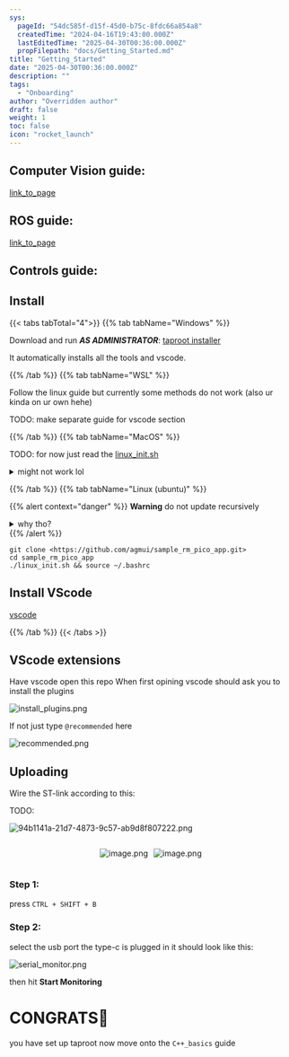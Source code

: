 ```yaml
---
sys:
  pageId: "54dc585f-d15f-45d0-b75c-8fdc66a854a8"
  createdTime: "2024-04-16T19:43:00.000Z"
  lastEditedTime: "2025-04-30T00:36:00.000Z"
  propFilepath: "docs/Getting_Started.md"
title: "Getting_Started"
date: "2025-04-30T00:36:00.000Z"
description: ""
tags:
  - "Onboarding"
author: "Overridden author"
draft: false
weight: 1
toc: false
icon: "rocket_launch"
---
```


## Computer Vision guide:

[link_to_page](86d45bc0-388b-4d26-8848-44f255f73d0e)

## ROS guide:

[link_to_page](3c76c1de-ec8f-46d6-8b0a-294005edc2d5)

## Controls guide:

## Install

{{< tabs tabTotal="4">}}
{{% tab tabName="Windows" %}}

Download and run _**AS ADMINISTRATOR**_: [taproot installer](https://github.com/Thornbots/TeachingFreshies/releases/tag/1.0)

It automatically installs all the tools and vscode.

{{% /tab %}}
{{% tab tabName="WSL" %}}

Follow the linux guide but currently some methods do not work (also ur kinda on ur own hehe)

TODO: make separate guide for vscode section

{{% /tab %}}
{{% tab tabName="MacOS" %}}

TODO: for now just read the [linux_init.sh](https://github.com/agmui/sample_rm_pico_app/blob/main/linux_init.sh)

<details>
<summary>might not work lol</summary>

`brew install libusb pkg-config`

Next install: [vscode](https://code.visualstudio.com/Download)

</details>

{{% /tab %}}
{{% tab tabName="Linux (ubuntu)" %}}

{{% alert context="danger" %}}
**Warning** do not update recursively
<details>
<summary>why tho?</summary>
There are some submodules that may go on for a while (like tinyusb) and I highly
recommend you don't need to get them.
If you want to see what submodules I update just look in `linux_init.sh`
</details>
{{% /alert %}}

```shell
git clone <https://github.com/agmui/sample_rm_pico_app.git>
cd sample_rm_pico_app
./linux_init.sh && source ~/.bashrc
```

## Install VScode

[vscode](https://code.visualstudio.com/Download)

{{% /tab %}}
{{< /tabs >}}

## VScode extensions

Have vscode open this repo
When first opining vscode should ask you to install the plugins

![install_plugins.png](https://prod-files-secure.s3.us-west-2.amazonaws.com/d518164a-d88e-44d1-a4ee-3adb3bd8bce0/89bd30f0-1825-4e77-867b-0a41ce370880/install_plugins.png?X-Amz-Algorithm=AWS4-HMAC-SHA256&X-Amz-Content-Sha256=UNSIGNED-PAYLOAD&X-Amz-Credential=ASIAZI2LB466RPVAGGTG%2F20250607%2Fus-west-2%2Fs3%2Faws4_request&X-Amz-Date=20250607T004145Z&X-Amz-Expires=3600&X-Amz-Security-Token=IQoJb3JpZ2luX2VjEJD%2F%2F%2F%2F%2F%2F%2F%2F%2F%2FwEaCXVzLXdlc3QtMiJHMEUCIDnHaKsasaBKSXg61%2FJFkaxpf1KsWiOHOq0lE5I09QrFAiEAyMh%2BH2cCDC9Lgl2x9wleJT6GQYOiQc3LjIT%2BMjiE7WAq%2FwMIaRAAGgw2Mzc0MjMxODM4MDUiDFQCwyXTgqWYP1SgLircAzMScnOE7b0hHeZxgm10zFgCV7bWqsdxjz8TaAWSnVVjRpVDUpYFhb37iLBmv6qhQ6yLE8yOSoJZN%2BT%2BK2cTlQFkDv8AUCk%2BWVdEq5Sm28L6hxKIo2kDAMw%2Ft%2BMyRYt%2FramZzZ83JAV1AjWseJZWxGHRzTpovZVhMFGIEpKoY5WBDh%2Bt%2BPu2TfpD0t2cuca1p%2BnDe%2BY1ZutpLREFoPCtDDPsVhrRQHqns2NxX%2BKfq8ud9oeJt%2BwtR0F6fuqMelYQEGeabfyoNkjZgg9wdyd52ct295THseCzd1SwmHwK7lsi%2BFnFnEkUwqZ9v8j%2Bn%2BYH0BUi9xg%2B5sSQk8svqHjzj61G1aLjcd77h8amY6oPlKH6J1ZVFcGoufd1aAwv5wrbIois8nbNZp9YMCLb31Q9b4BJNOSDZsn0NVNzddY4YCVYsWnLt8CicX8oJ7n%2FKhqfO7cxIkTBoeOSiz4BwBJaei9BspY6IInoJQzw%2FOtCX2FO3GOgT8%2BpnvsK%2FxZsy9Uby549zFq1UvkkSFj0RwdL4wEk%2B6%2Fpp1EY%2BiMnEh3XZHUehtqP1Y0c%2F4XTQI05esq2vXKGKe6NEVEGyDcDpVBwya1zpLGGPkSEb2pd4dDSdUjetc0M6MSqgGoBxD3SMPuIjsIGOqUBiFsdmjkLTgWt0eDw%2FaZd4FWYgySe3JysUX9hfbXoq5CYtdHcZFC0R85bu9nOMK%2BpoZX4odcGrbMLuyvM97xLBNiClBOiqdywJ%2BvKlvV4XBiYqZSLXlFwtEOcMTx9dsIoSrzAut%2FkqVKWsUtC3xEjhWY2HH5nX%2FnaKniIivIYiq67EsEV1Y1BvedwUbGm4oYsNVen0BUddEoolMtWvpGie2wKodit&X-Amz-Signature=0452651a8c0a4343bd6b563258fb113f70569d5427dac685d69667351a216e07&X-Amz-SignedHeaders=host&x-id=GetObject)

If not just type `@recommended` here  

![recommended.png](https://prod-files-secure.s3.us-west-2.amazonaws.com/d518164a-d88e-44d1-a4ee-3adb3bd8bce0/61e661e9-5d85-4dfc-be0d-8d2097a5e793/recommended.png?X-Amz-Algorithm=AWS4-HMAC-SHA256&X-Amz-Content-Sha256=UNSIGNED-PAYLOAD&X-Amz-Credential=ASIAZI2LB466RPVAGGTG%2F20250607%2Fus-west-2%2Fs3%2Faws4_request&X-Amz-Date=20250607T004145Z&X-Amz-Expires=3600&X-Amz-Security-Token=IQoJb3JpZ2luX2VjEJD%2F%2F%2F%2F%2F%2F%2F%2F%2F%2FwEaCXVzLXdlc3QtMiJHMEUCIDnHaKsasaBKSXg61%2FJFkaxpf1KsWiOHOq0lE5I09QrFAiEAyMh%2BH2cCDC9Lgl2x9wleJT6GQYOiQc3LjIT%2BMjiE7WAq%2FwMIaRAAGgw2Mzc0MjMxODM4MDUiDFQCwyXTgqWYP1SgLircAzMScnOE7b0hHeZxgm10zFgCV7bWqsdxjz8TaAWSnVVjRpVDUpYFhb37iLBmv6qhQ6yLE8yOSoJZN%2BT%2BK2cTlQFkDv8AUCk%2BWVdEq5Sm28L6hxKIo2kDAMw%2Ft%2BMyRYt%2FramZzZ83JAV1AjWseJZWxGHRzTpovZVhMFGIEpKoY5WBDh%2Bt%2BPu2TfpD0t2cuca1p%2BnDe%2BY1ZutpLREFoPCtDDPsVhrRQHqns2NxX%2BKfq8ud9oeJt%2BwtR0F6fuqMelYQEGeabfyoNkjZgg9wdyd52ct295THseCzd1SwmHwK7lsi%2BFnFnEkUwqZ9v8j%2Bn%2BYH0BUi9xg%2B5sSQk8svqHjzj61G1aLjcd77h8amY6oPlKH6J1ZVFcGoufd1aAwv5wrbIois8nbNZp9YMCLb31Q9b4BJNOSDZsn0NVNzddY4YCVYsWnLt8CicX8oJ7n%2FKhqfO7cxIkTBoeOSiz4BwBJaei9BspY6IInoJQzw%2FOtCX2FO3GOgT8%2BpnvsK%2FxZsy9Uby549zFq1UvkkSFj0RwdL4wEk%2B6%2Fpp1EY%2BiMnEh3XZHUehtqP1Y0c%2F4XTQI05esq2vXKGKe6NEVEGyDcDpVBwya1zpLGGPkSEb2pd4dDSdUjetc0M6MSqgGoBxD3SMPuIjsIGOqUBiFsdmjkLTgWt0eDw%2FaZd4FWYgySe3JysUX9hfbXoq5CYtdHcZFC0R85bu9nOMK%2BpoZX4odcGrbMLuyvM97xLBNiClBOiqdywJ%2BvKlvV4XBiYqZSLXlFwtEOcMTx9dsIoSrzAut%2FkqVKWsUtC3xEjhWY2HH5nX%2FnaKniIivIYiq67EsEV1Y1BvedwUbGm4oYsNVen0BUddEoolMtWvpGie2wKodit&X-Amz-Signature=47f496369fa8f6bf9263aa846ee1921c11f49144853784a813496c66b35af58b&X-Amz-SignedHeaders=host&x-id=GetObject)

## Uploading

Wire the ST-link according to this:

TODO:

![94b1141a-21d7-4873-9c57-ab9d8f807222.png](https://prod-files-secure.s3.us-west-2.amazonaws.com/d518164a-d88e-44d1-a4ee-3adb3bd8bce0/e5fad17d-ab82-4300-9f4c-505ab4b1202c/94b1141a-21d7-4873-9c57-ab9d8f807222.png?X-Amz-Algorithm=AWS4-HMAC-SHA256&X-Amz-Content-Sha256=UNSIGNED-PAYLOAD&X-Amz-Credential=ASIAZI2LB466RPVAGGTG%2F20250607%2Fus-west-2%2Fs3%2Faws4_request&X-Amz-Date=20250607T004145Z&X-Amz-Expires=3600&X-Amz-Security-Token=IQoJb3JpZ2luX2VjEJD%2F%2F%2F%2F%2F%2F%2F%2F%2F%2FwEaCXVzLXdlc3QtMiJHMEUCIDnHaKsasaBKSXg61%2FJFkaxpf1KsWiOHOq0lE5I09QrFAiEAyMh%2BH2cCDC9Lgl2x9wleJT6GQYOiQc3LjIT%2BMjiE7WAq%2FwMIaRAAGgw2Mzc0MjMxODM4MDUiDFQCwyXTgqWYP1SgLircAzMScnOE7b0hHeZxgm10zFgCV7bWqsdxjz8TaAWSnVVjRpVDUpYFhb37iLBmv6qhQ6yLE8yOSoJZN%2BT%2BK2cTlQFkDv8AUCk%2BWVdEq5Sm28L6hxKIo2kDAMw%2Ft%2BMyRYt%2FramZzZ83JAV1AjWseJZWxGHRzTpovZVhMFGIEpKoY5WBDh%2Bt%2BPu2TfpD0t2cuca1p%2BnDe%2BY1ZutpLREFoPCtDDPsVhrRQHqns2NxX%2BKfq8ud9oeJt%2BwtR0F6fuqMelYQEGeabfyoNkjZgg9wdyd52ct295THseCzd1SwmHwK7lsi%2BFnFnEkUwqZ9v8j%2Bn%2BYH0BUi9xg%2B5sSQk8svqHjzj61G1aLjcd77h8amY6oPlKH6J1ZVFcGoufd1aAwv5wrbIois8nbNZp9YMCLb31Q9b4BJNOSDZsn0NVNzddY4YCVYsWnLt8CicX8oJ7n%2FKhqfO7cxIkTBoeOSiz4BwBJaei9BspY6IInoJQzw%2FOtCX2FO3GOgT8%2BpnvsK%2FxZsy9Uby549zFq1UvkkSFj0RwdL4wEk%2B6%2Fpp1EY%2BiMnEh3XZHUehtqP1Y0c%2F4XTQI05esq2vXKGKe6NEVEGyDcDpVBwya1zpLGGPkSEb2pd4dDSdUjetc0M6MSqgGoBxD3SMPuIjsIGOqUBiFsdmjkLTgWt0eDw%2FaZd4FWYgySe3JysUX9hfbXoq5CYtdHcZFC0R85bu9nOMK%2BpoZX4odcGrbMLuyvM97xLBNiClBOiqdywJ%2BvKlvV4XBiYqZSLXlFwtEOcMTx9dsIoSrzAut%2FkqVKWsUtC3xEjhWY2HH5nX%2FnaKniIivIYiq67EsEV1Y1BvedwUbGm4oYsNVen0BUddEoolMtWvpGie2wKodit&X-Amz-Signature=53a03a4e080f03f0b403e5690c877dd40577b182061385c6b1878f5977fb2c9d&X-Amz-SignedHeaders=host&x-id=GetObject)

<div style="display: flex;flex-direction: row; column-gap:10px; max-width: 630px;justify-content: center;">
<div>

![image.png](https://prod-files-secure.s3.us-west-2.amazonaws.com/d518164a-d88e-44d1-a4ee-3adb3bd8bce0/210ecb78-1116-4d7b-b9b7-2292f66fa2c2/image.png?X-Amz-Algorithm=AWS4-HMAC-SHA256&X-Amz-Content-Sha256=UNSIGNED-PAYLOAD&X-Amz-Credential=ASIAZI2LB4666LSSFHFK%2F20250607%2Fus-west-2%2Fs3%2Faws4_request&X-Amz-Date=20250607T004200Z&X-Amz-Expires=3600&X-Amz-Security-Token=IQoJb3JpZ2luX2VjEJD%2F%2F%2F%2F%2F%2F%2F%2F%2F%2FwEaCXVzLXdlc3QtMiJHMEUCIQD4H0VNcWlEU6xgCSJvBI0JfbCz9ndV23zgCZoxbow47gIgUiX3uI5tqgnmvEMhcPAnKO9ZC5r%2FtlvJSbtAFzamPNMq%2FwMIaRAAGgw2Mzc0MjMxODM4MDUiDIMwSjHVV4IJ305bEyrcAxM2t6HWX0QU%2BEO0By7h17QaFb79lNGBBteqr7BoSbYyQLM4yz0UYjVz0UmwdrsVr%2BjQKUlvfncPErlkB0v8KZJhsPTbMl3ZH16Uy1BI6FKZYAcxL%2FDpklfzfM0sRU4dhkrYnwOjYTN3vus8kJTbW8wCUwWfIPecOSGfZHSfPRR4nKTpMnXlkF2G5TRD5ioVGZv9GsOmgm%2Fb912L8qMa580JTBDHjXKzuclnRR8twz%2BQwq%2FujxB0QmS%2B8wSrzkCtdYLQLNBgkX5mGogPMQqwE9vWjSzFdq7jou0KhkMNrh%2FWGLZyqaAfhcPzPphzRXKQGpke7cRrixm9BpK5c%2B8mjrVCfbcw8KcyIsrdpcnGcdxGbsAi95I6xlzn73kbU%2BFMw0vP4oCgP3i1lkf6DUgm3vAk11hmW%2BCXyjkRMl6bRz3MdtXewRSEYnhrMiRpaUqft4te1xKNLc1BYqb7%2BSjqV8y4n5Z0hRnLCvPu8gQoL5DUt8cjFSLBftJM9KX1rEKdl0vcklYgk6GNwpHM8dWQ5sOsC3OSe4Yf1xGHmlVTZFPKorDjcZXfmG5HVT1nDjtcEi530xUz%2FacMguK6XHzUonUOxjWYx9tP53wioaGHLRgCoAspGh%2FwmMBS7xBIMICJjsIGOqUBMXPD%2Ba0ybAmu%2BAcOvzQrN%2BICrIbyzXWnRbISXkibQ3H4eS3%2BBuWwZFZuMFut8Sd17GCs%2F%2F8yNddA%2F48Dw8iH7a6uLuHo08Bw8h74b68PeSZn7%2Fp9N3D8Uu3HiZX5%2FPWMaAlYEuFQZrJEmC5In3DK4qbEVaw8YMkWfXDKVqAuNEh7wspgLIsHmi99AZIe%2BpEobpjadsxXOuaLumReTeXpowIXRhl0&X-Amz-Signature=838b34b53ba549cac598446751658156547ba1a8c1c3857ee183fbf4fcb79aa0&X-Amz-SignedHeaders=host&x-id=GetObject)

</div>
<div>

![image.png](https://prod-files-secure.s3.us-west-2.amazonaws.com/d518164a-d88e-44d1-a4ee-3adb3bd8bce0/33a0fd0f-8ca6-4a86-8e09-26e95ded1fff/image.png?X-Amz-Algorithm=AWS4-HMAC-SHA256&X-Amz-Content-Sha256=UNSIGNED-PAYLOAD&X-Amz-Credential=ASIAZI2LB466THBBEDJ2%2F20250607%2Fus-west-2%2Fs3%2Faws4_request&X-Amz-Date=20250607T004201Z&X-Amz-Expires=3600&X-Amz-Security-Token=IQoJb3JpZ2luX2VjEJD%2F%2F%2F%2F%2F%2F%2F%2F%2F%2FwEaCXVzLXdlc3QtMiJHMEUCIQDbsMn62ZxRhA04lgSpQHBYytMhREfmQcMXyQdgS%2FW%2FSwIgLffbEuFrVcwVtnDCUVvpxUD%2ByXhn9IyqXTq%2BF2TB%2BnEq%2FwMIaRAAGgw2Mzc0MjMxODM4MDUiDNr27FX7yng1kxCRayrcA3kc03Ja4%2FdcNHvcz%2B8pKNJ%2BCOgftbBU4BBIXy4JftSJbZrOi8HDGBuVJ3nbVr0O%2BuS4hJJySakUnsLd9N1j19OsLD6q5ETSGPpmdFY6HrphE%2BswwMvRixF%2FUka25RmLJW8RaFtXVIsIm2Stl2y5UhRTNtXu%2FP0OC1lq5OOEOVNSww0s3xGXTfDSHg2RYg718Mxn8ljfGwLeqSlq13KKUKgtykcLuguBEjnuUBono9C6K3WOB%2Bsdb4YLMtA5Hzj37jKS1jEigrEf7ab6kK5nb3ipNs3VPFI803xzklvbmjhdPzKBA03a%2BIzqFkISpH%2FMKwNI1F%2BROXcGT0XuTinJfox%2B7HoSU9WCAZRy6n6NvF5X2GhnByJlhgOplg%2F5V3wiwd3aP9FlmDfJWiOHq7xlTwpXDNt%2FeRMftEDbOCrygvL9uNOYd62JJ3XV2scVcK9Ci8qxObKs46wZNWhCKcHXqiKUqk2ZwRVGgaf%2FZywA2CzsKS3ZXirgHpkRi0HWUfzknRsNV1d5ylQEcPl3a0nl0OA7OyESRJh5isC4vgP44HcVIFf0AAusPTDj9etDVxoYRyKein8Uh6lf7bDpNDxUaZCQzQ1bUanc47A28BFA9kwtwS1BngA71yp9B5xZMK6JjsIGOqUBVDkECiaVMo%2B4D7NlLhruhTEoEX5lXEauxrGnqsqpQ9bSHwumFukrodpbaZy7Zwo0Zv395wWaHXazT3KK6NbgCxpFoAyANMRyQWMwd1eHOS8LPfuX6vVkSOA0GbNV8I2tnBNBVXaH4ozU5lvH0%2BbE4g5tn0q482fwsuoVBTnShiNPazVUEv6Zhh82haBMjkQMD6gQL%2F7C0N5STMVJTKKdVxqjqv%2B4&X-Amz-Signature=cdfd43ec974e600290b795c9f3293ebea3cc79d96869730bc364fdee51e65f67&X-Amz-SignedHeaders=host&x-id=GetObject)

</div>
</div>

### Step 1:

press `CTRL + SHIFT + B`

### Step 2:

select the usb port the type-c is plugged in it should look like this:

![serial_monitor.png](https://prod-files-secure.s3.us-west-2.amazonaws.com/d518164a-d88e-44d1-a4ee-3adb3bd8bce0/f03f4774-05d4-4393-b6a0-d5efb6d315ab/serial_monitor.png?X-Amz-Algorithm=AWS4-HMAC-SHA256&X-Amz-Content-Sha256=UNSIGNED-PAYLOAD&X-Amz-Credential=ASIAZI2LB466RPVAGGTG%2F20250607%2Fus-west-2%2Fs3%2Faws4_request&X-Amz-Date=20250607T004145Z&X-Amz-Expires=3600&X-Amz-Security-Token=IQoJb3JpZ2luX2VjEJD%2F%2F%2F%2F%2F%2F%2F%2F%2F%2FwEaCXVzLXdlc3QtMiJHMEUCIDnHaKsasaBKSXg61%2FJFkaxpf1KsWiOHOq0lE5I09QrFAiEAyMh%2BH2cCDC9Lgl2x9wleJT6GQYOiQc3LjIT%2BMjiE7WAq%2FwMIaRAAGgw2Mzc0MjMxODM4MDUiDFQCwyXTgqWYP1SgLircAzMScnOE7b0hHeZxgm10zFgCV7bWqsdxjz8TaAWSnVVjRpVDUpYFhb37iLBmv6qhQ6yLE8yOSoJZN%2BT%2BK2cTlQFkDv8AUCk%2BWVdEq5Sm28L6hxKIo2kDAMw%2Ft%2BMyRYt%2FramZzZ83JAV1AjWseJZWxGHRzTpovZVhMFGIEpKoY5WBDh%2Bt%2BPu2TfpD0t2cuca1p%2BnDe%2BY1ZutpLREFoPCtDDPsVhrRQHqns2NxX%2BKfq8ud9oeJt%2BwtR0F6fuqMelYQEGeabfyoNkjZgg9wdyd52ct295THseCzd1SwmHwK7lsi%2BFnFnEkUwqZ9v8j%2Bn%2BYH0BUi9xg%2B5sSQk8svqHjzj61G1aLjcd77h8amY6oPlKH6J1ZVFcGoufd1aAwv5wrbIois8nbNZp9YMCLb31Q9b4BJNOSDZsn0NVNzddY4YCVYsWnLt8CicX8oJ7n%2FKhqfO7cxIkTBoeOSiz4BwBJaei9BspY6IInoJQzw%2FOtCX2FO3GOgT8%2BpnvsK%2FxZsy9Uby549zFq1UvkkSFj0RwdL4wEk%2B6%2Fpp1EY%2BiMnEh3XZHUehtqP1Y0c%2F4XTQI05esq2vXKGKe6NEVEGyDcDpVBwya1zpLGGPkSEb2pd4dDSdUjetc0M6MSqgGoBxD3SMPuIjsIGOqUBiFsdmjkLTgWt0eDw%2FaZd4FWYgySe3JysUX9hfbXoq5CYtdHcZFC0R85bu9nOMK%2BpoZX4odcGrbMLuyvM97xLBNiClBOiqdywJ%2BvKlvV4XBiYqZSLXlFwtEOcMTx9dsIoSrzAut%2FkqVKWsUtC3xEjhWY2HH5nX%2FnaKniIivIYiq67EsEV1Y1BvedwUbGm4oYsNVen0BUddEoolMtWvpGie2wKodit&X-Amz-Signature=fdcd4a79cd570c886fe47e100989623cf70446d837b9921203cf8e7333fdd420&X-Amz-SignedHeaders=host&x-id=GetObject)

then hit **Start Monitoring**

# CONGRATS🎉

you have set up taproot now move onto the `C++_basics` guide
